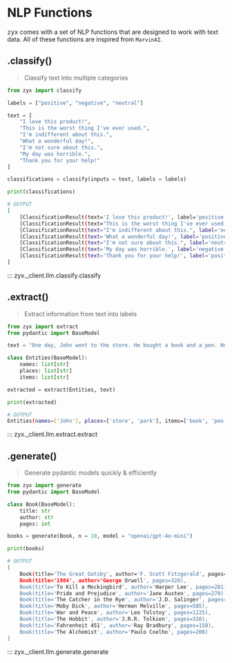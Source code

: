 # **NLP Functions**

<samp>zyx</samp> comes with a set of NLP functions that are designed to work with text data. All of these functions are inspired from <code>MarvinAI</code>.

## **.classify()**

> Classify text into multiple categories

```python
from zyx import classify

labels = ["positive", "negative", "neutral"]

text = [
    "I love this product!",
    "This is the worst thing I've ever used.",
    "I'm indifferent about this.",
    "What a wonderful day!",
    "I'm not sure about this.",
    "My day was horrible.",
    "Thank you for your help!"
]

classifications = classify(inputs = text, labels = labels)

print(classifications)
```

```bash
# OUTPUT
[
    [ClassificationResult(text='I love this product!', label='positive')],
    [ClassificationResult(text="This is the worst thing I've ever used.", label='negative')],
    [ClassificationResult(text="I'm indifferent about this.", label='neutral')],
    [ClassificationResult(text='What a wonderful day!', label='positive')],
    [ClassificationResult(text="I'm not sure about this.", label='neutral')],
    [ClassificationResult(text='My day was horrible.', label='negative')],
    [ClassificationResult(text='Thank you for your help!', label='positive')]
]
```

::: zyx._client.llm.classify.classify


## **.extract()**

> Extract information from text into labels

```python
from zyx import extract
from pydantic import BaseModel

text = "One day, John went to the store. He bought a book and a pen. He then went to the park. He played football with his friends. He had a great time."

class Entities(BaseModel):
    names: list[str]
    places: list[str]
    items: list[str]

extracted = extract(Entities, text)

print(extracted)
```

```bash
# OUTPUT
Entities(names=['John'], places=['store', 'park'], items=['book', 'pen', 'football'])
```

::: zyx._client.llm.extract.extract

## **.generate()**

> Generate pydantic models quickly & efficiently

```python
from zyx import generate
from pydantic import BaseModel

class Book(BaseModel):
    title: str
    author: str
    pages: int

books = generate(Book, n = 10, model = "openai/gpt-4o-mini")

print(books)
```

```bash
# OUTPUT
[
    Book(title='The Great Gatsby', author='F. Scott Fitzgerald', pages=180),
    Book(title='1984', author='George Orwell', pages=328),
    Book(title='To Kill a Mockingbird', author='Harper Lee', pages=281),
    Book(title='Pride and Prejudice', author='Jane Austen', pages=279),
    Book(title='The Catcher in the Rye', author='J.D. Salinger', pages=214),
    Book(title='Moby Dick', author='Herman Melville', pages=585),
    Book(title='War and Peace', author='Leo Tolstoy', pages=1225),
    Book(title='The Hobbit', author='J.R.R. Tolkien', pages=310),
    Book(title='Fahrenheit 451', author='Ray Bradbury', pages=158),
    Book(title='The Alchemist', author='Paulo Coelho', pages=208)
]
```

::: zyx._client.llm.generate.generate